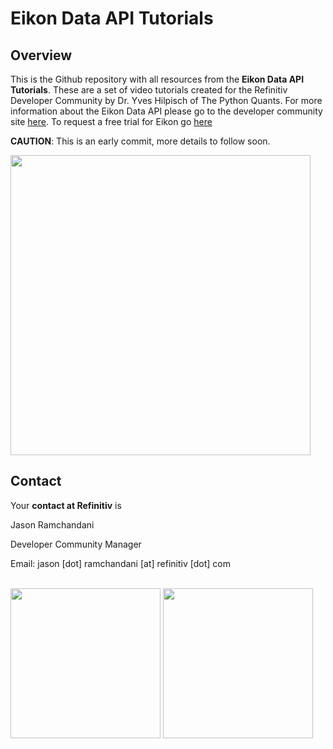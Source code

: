 # Eikon Data API Tutorials

## Overview

This is the Github repository with all resources from the **Eikon Data API Tutorials**. These are a set of video tutorials created for the Refinitiv Developer Community by Dr. Yves Hilpisch of The Python Quants. For more information about the Eikon Data API please go to the developer community site [here](https://developers.thomsonreuters.com/eikon-apis/eikon-data-apis). To request a free trial for Eikon go [here](https://financial.thomsonreuters.com/en/products/tools-applications/trading-investment-tools/eikon-trading-software/eikon-download.html)

**CAUTION**: This is an early commit, more details to follow soon.

<img src="http://eikon.tpq.io/tr_eikon_usage_02.PNG" width="480">


## Contact

Your **contact at Refinitiv** is

Jason Ramchandani

Developer Community Manager

Email: jason [dot] ramchandani [at] refinitiv [dot] com

<br>

<img src="http://eikon.tpq.io/refinitiv_logo.png" width="240">

<img src="http://hilpisch.com/tpq_logo_long.png" width="240">
